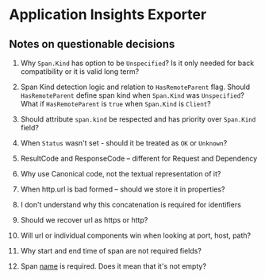 # Application Insights Exporter

## Notes on questionable decisions

1. Why `Span.Kind` has option to be `Unspecified`? Is it only needed for back
   compatibility or it is valid long term?
2. Span Kind detection logic and relation to `HasRemoteParent` flag. Should
   `HasRemoteParent` define span kind when `Span.Kind` was `Unspecified`?
   What if `HasRemoteParent` is `true` when `Span.Kind` is `Client`?
3. Should attribute `span.kind` be respected and has priority over `Span.Kind`
   field?
4. When `Status` wasn't set - should it be treated as `OK` or `Unknown`?

5. ResultCode and ResponseCode – different for Request and Dependency
6. Why use Canonical code, not the textual representation of it?
7. When http.url is bad formed – should we store it in properties?
8. I don't understand why this concatenation is required for identifiers
9. Should we recover url as https or http?
10. Will url or individual components win when looking at port, host, path?
11. Why start and end time of span are not required fields?
12. Span [name](https://github.com/census-instrumentation/opencensus-proto/blob/ba49f56771b83cff7bea7f34d1236fc139dbc471/src/opencensus/proto/trace/v1/trace.proto#L85-L86) is required. Does it mean that it's not empty?